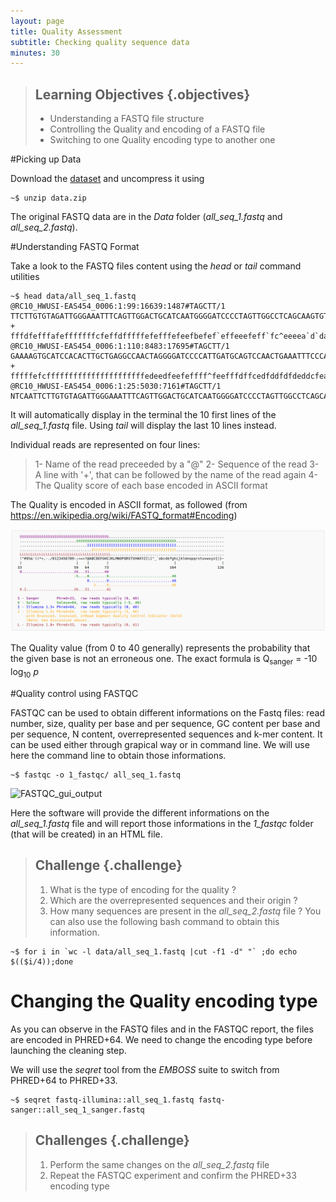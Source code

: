 ```yaml
---
layout: page
title: Quality Assessment
subtitle: Checking quality sequence data
minutes: 30
---
```

> ## Learning Objectives {.objectives}
>
> * Understanding a FASTQ file structure
> * Controlling the Quality and encoding of a FASTQ file
> * Switching to one Quality encoding type to another one

#Picking up Data

Download the [dataset][dataLink] and uncompress it using
~~~{.bash}
~$ unzip data.zip
~~~
The original FASTQ data are in the *Data* folder (*all_seq_1.fastq* and *all_seq_2.fastq*).

#Understanding FASTQ Format

Take a look to the FASTQ files content using the *head* or *tail* command utilities

~~~{.raw}
~$ head data/all_seq_1.fastq
@RC10_HWUSI-EAS454_0006:1:99:16639:1487#TAGCTT/1
TTCTTGTGTAGATTGGGAAATTTCAGTTGGACTGCATCAATGGGGATCCCCTAGTTGGCCTCAGCAAGTGTGGAAG
+
fffdfefffafefffffffcfeffdfffffefefffefeefbefef`effeeefeff`fc^eeeea`d`dadbbad
@RC10_HWUSI-EAS454_0006:1:110:8483:17695#TAGCTT/1
GAAAAGTGCATCCACACTTGCTGAGGCCAACTAGGGGATCCCCATTGATGCAGTCCAACTGAAATTTCCCAATCTA
+
fffffefcffffffffffffffffffffffedeedfeefeffff^feefffdffcedfddfdfdeddcfea\dade
@RC10_HWUSI-EAS454_0006:1:25:5030:7161#TAGCTT/1
NTCAATTCTTGTGTAGATTGGGAAATTTCAGTTGGACTGCATCAATGGGGATCCCCTAGTTGGCCTCAGCAAGTGA
~~~

It will automatically display in the terminal the 10 first lines of the *all_seq_1.fastq* file. Using *tail* will display the last 10 lines instead.

Individual reads are represented on four lines:
> 1- Name of the read preceeded by a "@"
> 2- Sequence of the read
> 3- A line with '+', that can be followed by the name of the read again
> 4- The Quality score of each base encoded in ASCII format

The Quality is encoded in ASCII format, as followed (from https://en.wikipedia.org/wiki/FASTQ_format#Encoding)

![FASTQ Quality Encoding](../../img/NGSmapping_fastqEncoding.png  "FASTQ Quality Encoding")

The Quality value (from 0 to 40 generally) represents the probability that the given base is not an erroneous one. The exact formula is Q<sub>sanger</sub> = -10 log<sub>10</sub> *p*

#Quality control using FASTQC

FASTQC can be used to obtain different informations on the Fastq files: read number, size, quality per base and per sequence, GC content per base and per sequence, N content, overrepresented sequences and k-mer content. It can be used either through grapical way or in command line. We will use here the command line to obtain those informations.

~~~{.bash}
~$ fastqc -o 1_fastqc/ all_seq_1.fastq
~~~

![FASTQC_gui_output](http://www.bioinformatics.babraham.ac.uk/projects/fastqc/fastqc.png  "FASTQC GUI Output")

Here the software will provide the different informations on the *all_seq_1.fastq* file and will report those informations in the *1_fastqc* folder (that will be created) in an HTML file.

> ## Challenge {.challenge}
>
> 1. What is the type of encoding for the quality ?
> 2. Which are the overrepresented sequences and their origin ?
> 3. How many sequences are present in the *all_seq_2.fastq* file ? You can also use the following bash command to obtain this information.
~~~{.bash}
~$ for i in `wc -l data/all_seq_1.fastq |cut -f1 -d" "` ;do echo $(($i/4));done
~~~

# Changing the Quality encoding type

As you can observe in the FASTQ files and in the FASTQC report, the files are encoded in PHRED+64. We need to change the encoding type before launching the cleaning step.

We will use the *seqret* tool from the *EMBOSS* suite to switch from PHRED+64 to PHRED+33.

~~~{.bash}
~$ seqret fastq-illumina::all_seq_1.fastq fastq-sanger::all_seq_1_sanger.fastq
~~~

> ## Challenges {.challenge}
>
> 1. Perform the same changes on the *all_seq_2.fastq* file
> 2. Repeat the FASTQC experiment and confirm the PHRED+33 encoding type

[dataLink]:../../data/biology/NGSdata/data.zip
